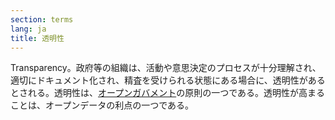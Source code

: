 ```yaml
---
section: terms
lang: ja
title: 透明性
---
```


Transparency。政府等の組織は、活動や意思決定のプロセスが十分理解され、適切にドキュメント化され、精査を受けられる状態にある場合に、透明性があるとされる。透明性は、[オープンガバメント](/glossary/ja/terms/open-government/)の原則の一つである。透明性が高まることは、オープンデータの利点の一つである。
